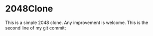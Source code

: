 # 2048Clone
This is a simple 2048 clone. Any improvement is welcome.
This is the second line of my git commit;
